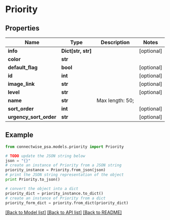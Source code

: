 # Priority


## Properties
Name | Type | Description | Notes
------------ | ------------- | ------------- | -------------
**info** | **Dict[str, str]** |  | [optional] 
**color** | **str** |  | 
**default_flag** | **bool** |  | [optional] 
**id** | **int** |  | [optional] 
**image_link** | **str** |  | [optional] 
**level** | **str** |  | [optional] 
**name** | **str** |  Max length: 50; | 
**sort_order** | **int** |  | [optional] 
**urgency_sort_order** | **str** |  | [optional] 

## Example

```python
from connectwise_psa.models.priority import Priority

# TODO update the JSON string below
json = "{}"
# create an instance of Priority from a JSON string
priority_instance = Priority.from_json(json)
# print the JSON string representation of the object
print Priority.to_json()

# convert the object into a dict
priority_dict = priority_instance.to_dict()
# create an instance of Priority from a dict
priority_form_dict = priority.from_dict(priority_dict)
```
[[Back to Model list]](../README.md#documentation-for-models) [[Back to API list]](../README.md#documentation-for-api-endpoints) [[Back to README]](../README.md)


